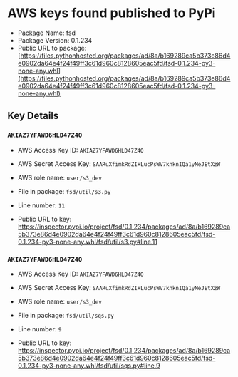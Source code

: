 # AWS keys found published to PyPi

* Package Name: fsd
* Package Version: 0.1.234
* Public URL to package: [https://files.pythonhosted.org/packages/ad/8a/b169289ca5b373e86d4e0902da64e4f24f49ff3c61d960c8128605eac5fd/fsd-0.1.234-py3-none-any.whl](https://files.pythonhosted.org/packages/ad/8a/b169289ca5b373e86d4e0902da64e4f24f49ff3c61d960c8128605eac5fd/fsd-0.1.234-py3-none-any.whl)

## Key Details

### `AKIAZ7YFAWD6HLD47Z4O`

* AWS Access Key ID: `AKIAZ7YFAWD6HLD47Z4O`
* AWS Secret Access Key: `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` 
* AWS role name: `user/s3_dev`
* File in package: `fsd/util/s3.py`
* Line number: `11`

* Public URL to key: https://inspector.pypi.io/project/fsd/0.1.234/packages/ad/8a/b169289ca5b373e86d4e0902da64e4f24f49ff3c61d960c8128605eac5fd/fsd-0.1.234-py3-none-any.whl/fsd/util/s3.py#line.11



### `AKIAZ7YFAWD6HLD47Z4O`

* AWS Access Key ID: `AKIAZ7YFAWD6HLD47Z4O`
* AWS Secret Access Key: `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` 
* AWS role name: `user/s3_dev`
* File in package: `fsd/util/sqs.py`
* Line number: `9`

* Public URL to key: https://inspector.pypi.io/project/fsd/0.1.234/packages/ad/8a/b169289ca5b373e86d4e0902da64e4f24f49ff3c61d960c8128605eac5fd/fsd-0.1.234-py3-none-any.whl/fsd/util/sqs.py#line.9


